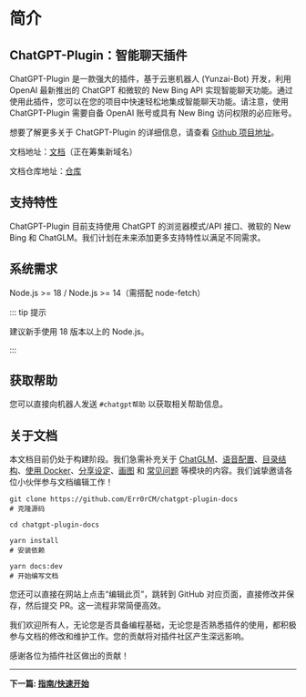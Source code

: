 # 简介

## ChatGPT-Plugin：智能聊天插件

ChatGPT-Plugin 是一款强大的插件，基于云崽机器人 (Yunzai-Bot) 开发，利用 OpenAI 最新推出的 ChatGPT 和微软的 New Bing API 实现智能聊天功能。通过使用此插件，您可以在您的项目中快速轻松地集成智能聊天功能。请注意，使用 ChatGPT-Plugin 需要自备 OpenAI 账号或具有 New Bing 访问权限的必应账号。

想要了解更多关于 ChatGPT-Plugin 的详细信息，请查看 [Github 项目地址](https://github.com/ikechan8370/chatgpt-plugin)。

文档地址：[文档](https://chatgpt-docs.err0r.top/)（正在筹集新域名）

文档仓库地址：[仓库](https://github.com/Err0rCM/chatgpt-plugin-docs)

## 支持特性

ChatGPT-Plugin 目前支持使用 ChatGPT 的浏览器模式/API 接口、微软的 New Bing 和 ChatGLM。我们计划在未来添加更多支持特性以满足不同需求。

## 系统需求

Node.js >= 18 / Node.js >= 14（需搭配 node-fetch）

::: tip 提示

建议新手使用 18 版本以上的 Node.js。

:::

## 获取帮助

您可以直接向机器人发送 `#chatgpt帮助` 以获取相关帮助信息。

## 关于文档

本文档目前仍处于构建阶段。我们急需补充关于 [ChatGLM](/config/chatglm)、[语音配置](/config/tts)、[目录结构](/guide/file)、[使用 Docker](/guide/docker)、[分享设定](/set/share)、[画图](/draw) 和 [常见问题](/faq) 等模块的内容。我们诚挚邀请各位小伙伴参与文档编辑工作！

```
git clone https://github.com/Err0rCM/chatgpt-plugin-docs
# 克隆源码

cd chatgpt-plugin-docs

yarn install
# 安装依赖

yarn docs:dev
# 开始编写文档
```

您还可以直接在网站上点击“编辑此页”，跳转到 GitHub 对应页面，直接修改并保存，然后提交 PR。这一流程非常简便高效。

我们欢迎所有人，无论您是否具备编程基础，无论您是否熟悉插件的使用，都积极参与文档的修改和维护工作。您的贡献将对插件社区产生深远影响。

感谢各位为插件社区做出的贡献！

---

**下一篇: [指南/快速开始](/guide/quick_start)**

